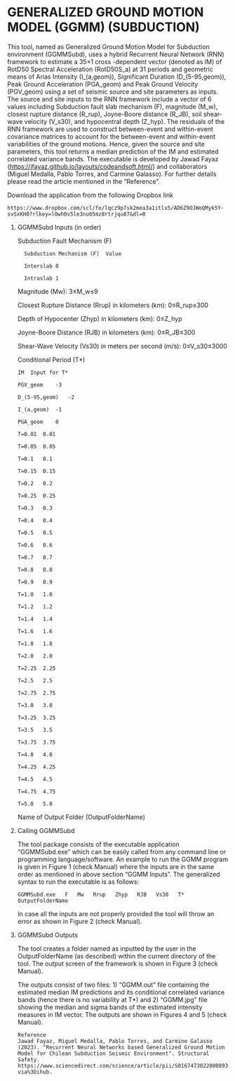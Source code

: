 # GENERALIZED GROUND MOTION MODEL (GGMM) (SUBDUCTION)


This tool, named as Generalized Ground Motion Model for Subduction environment (GGMMSubd), uses a hybrid Recurrent Neural Network (RNN) framework to estimate a 35×1 cross -dependent vector (denoted as IM) of RotD50 Spectral Acceleration (RotD50S_a) at 31 periods and geometric means of Arias Intensity (I_(a,geom)), Significant Duration (D_(5-95,geom)), Peak Ground Acceleration (PGA_geom) and Peak Ground Velocity (PGV_geom) using a set of seismic source and site parameters as inputs. The source and site inputs to the RNN framework include a vector of 6 values including Subduction fault slab mechanism (F), magnitude (M_w), closest rupture distance (R_rup), Joyne-Boore distance (R_JB), soil shear-wave velocity (V_s30), and hypocentral depth (Z_hyp). The residuals of the RNN framework are used to construct between-event and within-event covariance matrices to account for the between-event and within-event variabilities of the ground motions. Hence, given the source and site parameters, this tool returns a median prediction of the IM and estimated correlated variance bands. The executable is developed by Jawad Fayaz (https://jfayaz.github.io/layouts/codeandsoft.html/) and collaborators (Miguel Medalla, Pablo Torres, and Carmine Galasso). For further details please read the article mentioned in the “Reference”.

Download the application from the following Dropbox link

    https://www.dropbox.com/scl/fo/lqcz9p7sk2mea3a1itlx5/AD6Z9OJWoQMyk5Y-svSxKH0?rlkey=l0wh0v5le3nu05mz8rtrjqu87&dl=0


1. 	GGMMSubd Inputs (in order)
	
    Subduction Fault Mechanism (F)

          Subduction Mechanism (F)	Value

          Interslab	0

          Intraslab	1

    Magnitude (Mw): 3≤M_w≤9
	
    Closest Rupture Distance (Rrup) in kilometers (km): 0≤R_rup≤300
	
    Depth of Hypocenter (Zhyp) in kilometers (km): 0≤Z_hyp
	
    Joyne-Boore Distance (RJB) in kilometers (km): 0≤R_JB≤300
	
    Shear-Wave Velocity (Vs30) in meters per second (m/s): 0≤V_s30≤3000
	
    Conditional Period (T*) 

        IM	Input for T*
      
        PGV_geom	-3
	
		D_(5-95,geom)	-2
	 
		I_(a,geom)	-1

        PGA_geom	0

        T=0.01	0.01

        T=0.05	0.05

        T=0.1	0.1

        T=0.15	0.15

        T=0.2	0.2

        T=0.25	0.25

        T=0.3	0.3

        T=0.4	0.4

        T=0.5	0.5

        T=0.6	0.6

        T=0.7	0.7

        T=0.8	0.8

        T=0.9	0.9

        T=1.0	1.0

        T=1.2	1.2

        T=1.4	1.4

        T=1.6	1.6

        T=1.8	1.8

        T=2.0	2.0

        T=2.25	2.25

        T=2.5	2.5

        T=2.75	2.75

        T=3.0	3.0

        T=3.25	3.25

        T=3.5	3.5

        T=3.75	3.75

        T=4.0	4.0

        T=4.25	4.25

        T=4.5	4.5

        T=4.75	4.75

        T=5.0	5.0


    Name of Output Folder (OutputFolderName)
  
  
  
2.	Calling GGMMSubd 

    The tool package consists of the executable application “GGMMSubd.exe” which can be easily called from any command line or programming language/software. An example to run the GGMM program is given in Figure 1 (check Manual) where the inputs are in the same order as mentioned in above section “GGMM Inputs”. The generalized syntax to run the executable is as follows:
    
        GGMMSubd.exe   F   Mw   Rrup   Zhyp   RJB   Vs30   T* OutputFolderName
    In case all the inputs are not properly provided the tool will throw an error as shown in Figure 2 (check Manual).
 
 
3. 	GGMMSubd Outputs

    The tool creates a folder named as inputted by the user in the OutputFolderName (as described) within the current directory of the tool. The output screen of the framework is shown in Figure 3 (check Manual).

    The outputs consist of two files: 1) “GGMM.out” file containing the estimated median IM predictions and its conditional correlated variance bands (hence there is no variability at T*) and 2) “GGMM.jpg” file showing the median and sigma bands of the estimated intensity measures in IM vector. The outputs are shown in Figures 4 and 5 (check Manual). 
 


        Reference
        Jawad Fayaz, Miguel Medalla, Pablo Torres, and Carmine Galasso (2023). "Recurrent Neural Networks based Generalized Ground Motion Model for Chilean Subduction Seismic Environment". Structural Safety. https://www.sciencedirect.com/science/article/pii/S0167473022000893?via%3Dihub.

